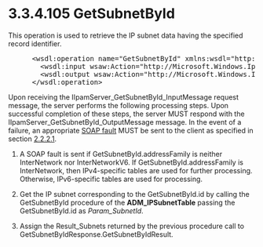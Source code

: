 <html dir="LTR" xmlns:mshelp="http://msdn.microsoft.com/mshelp" xmlns:ddue="http://ddue.schemas.microsoft.com/authoring/2003/5" xmlns:xlink="http://www.w3.org/1999/xlink" xmlns:tool="http://www.microsoft.com/tooltip">
 <body>
 <div id="header">
 <h1 class="heading">3.3.4.105 GetSubnetById</h1>
 </div>
 <div id="mainSection">
 <div id="mainBody">
 <div id="allHistory" class="saveHistory"></div>
 <div id="sectionSection0" class="section" name="collapseableSection">
 

<p>This operation is used to retrieve the IP subnet data having
the specified record identifier.</p>

<dl>
<dd>
<div><pre> &lt;wsdl:operation name=&quot;GetSubnetById&quot; xmlns:wsdl=&quot;http://schemas.xmlsoap.org/wsdl/&quot;&gt;
   &lt;wsdl:input wsaw:Action=&quot;http://Microsoft.Windows.Ipam/IIpamServer/GetSubnetById&quot; message=&quot;ipam:IIpamServer_GetSubnetById_InputMessage&quot; xmlns:wsaw=&quot;http://www.w3.org/2006/05/addressing/wsdl&quot; /&gt;
   &lt;wsdl:output wsaw:Action=&quot;http://Microsoft.Windows.Ipam/IIpamServer/GetSubnetByIdResponse&quot; message=&quot;ipam:IIpamServer_GetSubnetById_OutputMessage&quot; xmlns:wsaw=&quot;http://www.w3.org/2006/05/addressing/wsdl&quot; /&gt;
 &lt;/wsdl:operation&gt; 
</pre></div>
</dd></dl>

<p>Upon receiving the IIpamServer_GetSubnetById_InputMessage
request message, the server performs the following processing steps. Upon
successful completion of these steps, the server MUST respond with the
IIpamServer_GetSubnetById_OutputMessage message. In the event of a failure, an
appropriate <a href="21b4a631-8f28-420f-822f-c5f879d5046e.md#gt_ec8728a8-1a75-426f-8767-aa1932c7c19f">SOAP fault</a>
MUST be sent to the client as specified in section <a href="a90ad88d-2468-4ac1-bbb9-8f921d15bbc8.md">2.2.2.1</a>.</p>

<ol><li><p><span> </span>A SOAP fault is
sent if GetSubnetById.addressFamily is neither InterNetwork nor InterNetworkV6.
If GetSubnetById.addressFamily is InterNetwork, then IPv4-specific tables are
used for further processing. Otherwise, IPv6-specific tables are used for processing.</p>

</li><li><p><span> </span>Get the IP
subnet corresponding to the GetSubnetById.id by calling the GetSubnetById
procedure of the <b>ADM_IPSubnetTable</b> passing the GetSubnetById.id as <i>Param_SubnetId</i>.</p>

</li><li><p><span> </span>Assign the
Result_Subnets returned by the previous procedure call to GetSubnetByIdResponse.GetSubnetByIdResult.</p>

</li></ol>
 </div>
 </div>
 </div>
 </body>
</html>